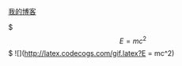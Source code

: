 [我的博客](https://woodenf.github.io/docs/src/ "标题")

$$$
  E = mc^2
$$$
![](http://latex.codecogs.com/gif.latex?E = mc^2)
